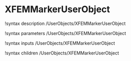 <!-- MOOSE Documentation Stub: Remove this when content is added. -->

# XFEMMarkerUserObject

!syntax description /UserObjects/XFEMMarkerUserObject

!syntax parameters /UserObjects/XFEMMarkerUserObject

!syntax inputs /UserObjects/XFEMMarkerUserObject

!syntax children /UserObjects/XFEMMarkerUserObject
